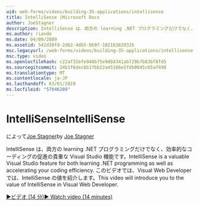```yaml
---
uid: web-forms/videos/building-35-applications/intellisense
title: IntelliSense |Microsoft Docs
author: JoeStagner
description: IntelliSense は、両方の learning .NET プログラミングだけでなく、効率的なコーディングの促進の貴重な Visual Studio 機能です。 このビデオでは紹介しています.
ms.author: riande
ms.date: 04/09/2009
ms.assetid: 541d38fd-2d62-4db5-bb9f-182163829326
msc.legacyurl: /web-forms/videos/building-35-applications/intellisense
msc.type: video
ms.openlocfilehash: c22af32efe940b75e9d84341ab729b7b83bf8fd5
ms.sourcegitcommit: 24b1f6decbb17bb22a45166e5fdb0845c65af498
ms.translationtype: MT
ms.contentlocale: ja-JP
ms.lasthandoff: 03/01/2019
ms.locfileid: "57046289"
---
```

<a name="intellisense"></a><span data-ttu-id="31ae4-104">IntelliSense</span><span class="sxs-lookup"><span data-stu-id="31ae4-104">IntelliSense</span></span>
====================
<span data-ttu-id="31ae4-105">によって[Joe Stagner](https://github.com/JoeStagner)</span><span class="sxs-lookup"><span data-stu-id="31ae4-105">by [Joe Stagner](https://github.com/JoeStagner)</span></span>

<span data-ttu-id="31ae4-106">IntelliSense は、両方の learning .NET プログラミングだけでなく、効率的なコーディングの促進の貴重な Visual Studio 機能です。</span><span class="sxs-lookup"><span data-stu-id="31ae4-106">IntelliSense is a valuable Visual Studio feature for both learning .NET programming as well as accelerating your coding efficiency.</span></span> <span data-ttu-id="31ae4-107">このビデオでは、Visual Web Developer では、IntelliSense の値を紹介します。</span><span class="sxs-lookup"><span data-stu-id="31ae4-107">This video will introduce you to the value of IntelliSense in Visual Web Developer.</span></span>

[<span data-ttu-id="31ae4-108">&#9654;ビデオ (14 分)</span><span class="sxs-lookup"><span data-stu-id="31ae4-108">&#9654; Watch video (14 minutes)</span></span>](https://channel9.msdn.com/Blogs/ASP-NET-Site-Videos/intellisense)
